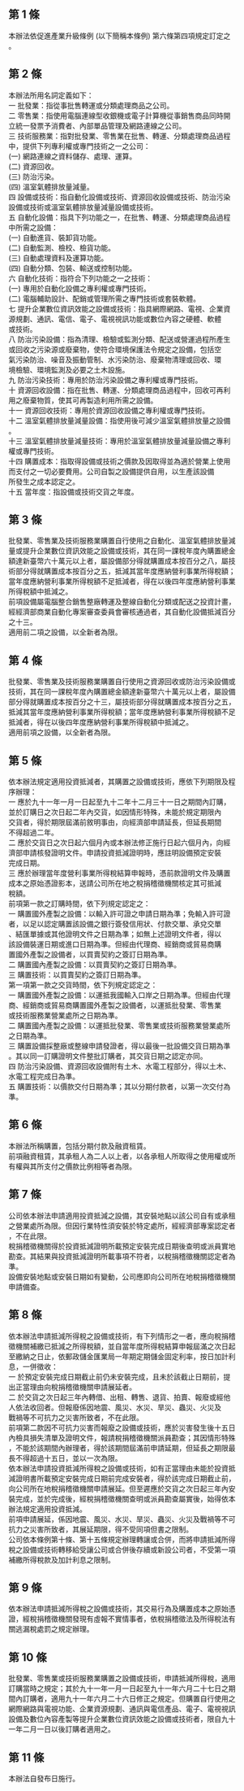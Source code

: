 第 1 條
-------
本辦法依促進產業升級條例 (以下簡稱本條例) 第六條第四項規定訂定之  
。

第 2 條
-------
本辦法所用名詞定義如下：  
一  批發業：指從事批售轉運或分類處理商品之公司。  
二  零售業：指使用電腦連線型收銀機或電子計算機從事銷售商品同時開  
    立統一發票予消費者、內部單品管理及網路連線之公司。  
三  技術服務業：指對批發業、零售業在批售、轉運、分類處理商品過程  
    中，提供下列專利權或專門技術之一之公司：  
 (一) 網路連線之資料儲存、處理、運算。  
 (二) 資源回收。  
 (三) 防治污染。  
 (四) 溫室氣體排放量減量。  
四  設備或技術：指自動化設備或技術、資源回收設備或技術、防治污染  
    設備或技術或溫室氣體排放量減量設備或技術。  
五  自動化設備：指具下列功能之一，在批售、轉運、分類處理商品過程  
    中所需之設備：  
 (一) 自動進貨、裝卸貨功能。  
 (二) 自動監測、檢校、檢貨功能。  
 (三) 自動處理資料及運算功能。  
 (四) 自動分類、包裝、輸送或控制功能。  
六  自動化技術：指符合下列功能之一之技術：  
 (一) 專用於自動化設備之專利權或專門技術。  
 (二) 電腦輔助設計、配銷或管理所需之專門技術或套裝軟體。  
七  提升企業數位資訊效能之設備或技術：指具網際網路、電視、企業資  
    源規劃、通訊、電信、電子、電視視訊功能或數位內容之硬體、軟體  
    或技術。  
八  防治污染設備：指為清理、檢驗或監測分類、配送或營運過程所產生  
    或回收之污染源或廢棄物，使符合環境保護法令規定之設備，包括空  
    氣污染防治、噪音及振動管制、水污染防治、廢棄物清理或回收、環  
    境檢驗、環境監測及必要之土木設施。  
九  防治污染技術：專用於防治污染設備之專利權或專門技術。  
十  資源回收設備：指在批售、轉運、分類處理商品過程中，回收可再利  
    用之廢棄物質，使其可再製造利用所需之設備。  
十一  資源回收技術：專用於資源回收設備之專利權或專門技術。  
十二  溫室氣體排放量減量設備：指使用後可減少溫室氣體排放量之設備  
      。  
十三  溫室氣體排放量減量技術：專用於溫室氣體排放量減量設備之專利  
      權或專門技術。  
十四  購置成本：指取得設備或技術之價款及因取得並為適於營業上使用  
      而支付之一切必要費用。公司自製之設備提供自用，以生產該設備  
      所發生之成本認定之。  
十五  當年度：指設備或技術交貨之年度。

第 3 條
-------
批發業、零售業及技術服務業購置自行使用之自動化、溫室氣體排放量減  
量或提升企業數位資訊效能之設備或技術，其在同一課稅年度內購置總金  
額達新臺幣六十萬元以上者，屬設備部分得就購置成本按百分之八，屬技  
術部分得就購置成本按百分之五，抵減其當年度應納營利事業所得稅額；  
當年度應納營利事業所得稅額不足抵減者，得在以後四年度應納營利事業  
所得稅額中抵減之。  
前項設備屬電腦整合銷售整廠轉運及整線自動化分類或配送之投資計畫，  
經經濟部商業自動化專案審查委員會審核通過者，其自動化設備抵減百分  
之十三。  
適用前二項之設備，以全新者為限。

第 4 條
-------
批發業、零售業及技術服務業購置自行使用之資源回收或防治污染設備或  
技術，其在同一課稅年度內購置總金額達新臺幣六十萬元以上者，屬設備  
部分得就購置成本按百分之十三，屬技術部分得就購置成本按百分之五，  
抵減其當年度應納營利事業所得稅額；當年度應納營利事業所得稅額不足  
抵減者，得在以後四年度應納營利事業所得稅額中抵減之。  
適用前項之設備，以全新者為限。

第 5 條
-------
依本辦法規定適用投資抵減者，其購置之設備或技術，應依下列期限及程  
序辦理：  
一  應於九十一年一月一日起至九十二年十二月三十一日之期間內訂購，  
    並於訂購日之次日起二年內交貨，如因情形特殊，未能於規定期限內  
    交貨者，得於期限屆滿前敘明事由，向經濟部申請延長，但延長期間  
    不得超過二年。  
二  應於交貨日之次日起六個月內或本辦法修正施行日起六個月內，向經  
    濟部申請核發證明文件。申請投資抵減證明時，應註明設備預定安裝  
    完成日期。  
三  應於辦理當年度營利事業所得稅結算申報時，憑前款證明文件及購置  
    成本之原始憑證影本，送請公司所在地之稅捐稽徵機關核定其可抵減  
    稅額。  
前項第一款之訂購時間，依下列規定認定之：  
一  購置國外產製之設備：以輸入許可證之申請日期為準；免輸入許可證  
    者，以足以認定購置該設備之銀行簽發信用狀、付款交單、承兌交單  
    、結匯單據或其他證明文件之日期為準；如無上述證明文件者，得以  
    該設備裝運日期或進口日期為準。但經由代理商、經銷商或貿易商購  
    置國外產製之設備者，以買賣契約之簽訂日期為準。  
二  購置國內產製之設備：以買賣契約之簽訂日期為準。  
三  購置技術：以買賣契約之簽訂日期為準。  
第一項第一款之交貨時間，依下列規定認定之：  
一  購置國外產製之設備：以運抵我國輸入口岸之日期為準。但經由代理  
    商、經銷商或貿易商購置國外產製之設備者，以運抵批發業、零售業  
    或技術服務業營業處所之日期為準。  
二  購置國內產製之設備：以運抵批發業、零售業或技術服務業營業處所  
    之日期為準。  
三  購置設備採整廠或整線申請發證者，得以最後一批設備交貨日期為準  
    。其以同一訂購證明文件整批訂購者，其交貨日期之認定亦同。  
四  防治污染設備、資源回收設備附有土木、水電工程部分，得以土木、  
    水電工程完成日為準。  
五  購置技術：以價款交付日期為準；其以分期付款者，以第一次交付為  
    準。

第 6 條
-------
本辦法所稱購置，包括分期付款及融資租賃。  
前項融資租賃，其承租人為二人以上者，以各承租人所取得之使用權或所  
有權與其所支付之價款比例相等者為限。

第 7 條
-------
公司依本辦法申請適用投資抵減之設備，其安裝地點以該公司自有或承租  
之營業處所為限。但因行業特性須安裝於特定處所，經經濟部專案認定者  
，不在此限。  
稅捐稽徵機關得於投資抵減證明所載預定安裝完成日期後查明或派員實地  
勘查。其結果與投資抵減證明所載事項不符者，以稅捐稽徵機關認定者為  
準。  
設備安裝地點或安裝日期如有變動，公司應即向公司所在地稅捐稽徵機關  
申請備查。

第 8 條
-------
依本辦法申請抵減所得稅之設備或技術，有下列情形之一者，應向稅捐稽  
徵機關補繳已抵減之所得稅額，並自當年度所得稅結算申報屆滿之次日起  
至繳納之日止，依郵政儲金匯業局一年期定期儲金固定利率，按日加計利  
息，一併徵收：  
一  於預定安裝完成日期截止前仍未安裝完成，且未於該截止日期前，提  
    出正當理由向稅捐稽徵機關申請展延者。  
二  於交貨之次日起三年內轉借、出租、轉售、退貨、拍賣、報廢或經他  
    人依法收回者。但報廢係因地震、風災、水災、旱災、蟲災、火災及  
    戰禍等不可抗力之災害所致者，不在此限。  
前項第二款因不可抗力災害而報廢之設備或技術，應於災害發生後十五日  
內檢具損失清單及證明文件，報請稅捐稽徵機關派員勘查；其因情形特殊  
，不能於該期間內辦理者，得於該期間屆滿前申請延期，但延長之期限最  
長不得超過十五日，並以一次為限。  
依本辦法申請投資抵減所得稅之設備或技術，如有正當理由未能於投資抵  
減證明書所載預定安裝完成日期前完成安裝者，得於該完成日期截止前，  
向公司所在地稅捐稽徵機關申請展延。但至遲應於交貨之次日起三年內安  
裝完成，並於完成後，經稅捐稽徵機關查明或派員勘查屬實後，始得依本  
辦法規定適用投資抵減。  
前項申請展延，係因地震、風災、水災、旱災、蟲災、火災及戰禍等不可  
抗力之災害所致者，其展延期限，得不受同項但書之限制。  
公司依本條例第十條、第十五條規定辦理轉讓或合併，而將申請抵減所得  
稅之設備或技術轉移給受讓公司或合併後存續或新設公司者，不受第一項  
補繳所得稅款及加計利息之限制。

第 9 條
-------
依本辦法申請抵減所得稅之設備或技術，其交易行為及購置成本之原始憑  
證，經稅捐稽徵機關發現有虛報不實情事者，依稅捐稽徵法及所得稅法有  
關逃漏稅處罰之規定辦理。

第 10 條
--------
批發業、零售業或技術服務業購置之設備或技術，申請抵減所得稅，適用  
訂購當時之規定；其於九十一年一月一日起至九十一年六月二十七日之期  
間內訂購者，適用九十一年六月二十六日修正之規定。但購置自行使用之  
網際網路與電視功能、企業資源規劃、通訊與電信產品、電子、電視視訊  
設備及數位內容產製等提升企業數位資訊效能之設備或技術者，限自九十  
一年二月一日以後訂購者適用之。

第 11 條
--------
本辦法自發布日施行。

